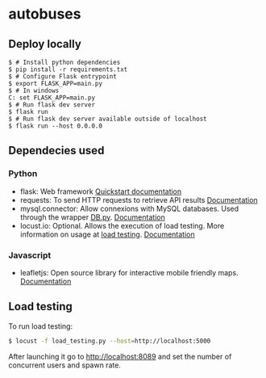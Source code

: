 # autobuses

## Deploy locally

```
$ # Install python dependencies
$ pip install -r requirements.txt
$ # Configure Flask entrypoint
$ export FLASK_APP=main.py
$ # In windows
C: set FLASK_APP=main.py
$ # Run flask dev server
$ flask run
$ # Run flask dev server available outside of localhost
$ flask run --host 0.0.0.0
```

## Dependecies used

### Python

* flask: Web framework [Quickstart documentation](https://flask.palletsprojects.com/en/1.1.x/quickstart/)
* requests: To send HTTP requests to retrieve API results [Documentation](https://2.python-requests.org/en/master/)
* mysql.connector: Allow connexions with MySQL databases. Used through the wrapper [DB.py](utils/DB.py). [Documentation](https://dev.mysql.com/doc/connector-python/en/)
* locust.io: Optional. Allows the execution of load testing. More information on usage at [load testing](#load-testing). [Documentation](https://docs.locust.io/en/stable/)

### Javascript

* leafletjs: Open source library for interactive mobile friendly maps. [Documentation](https://leafletjs.com/reference-1.6.0.html)

## Load testing
To run load testing:

```bash
$ locust -f load_testing.py --host=http://localhost:5000
```

After launching it go to [http://localhost:8089](http://localhost:8089) and set the number of concurrent users and spawn rate.

